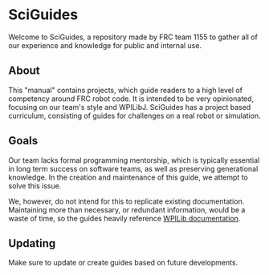 # SciGuides

Welcome to SciGuides, a repository made by FRC team 1155 to gather all of our experience and knowledge for public and internal use.

## About

This "manual" contains projects, which guide readers to a high level of competency around FRC robot code. It is intended to be very opinionated, focusing on our team's style and WPILibJ. SciGuides has a project based curriculum, consisting of guides for challenges on a real robot or simulation.

## Goals

Our team lacks formal programming mentorship, which is typically essential in long term success on software teams, as well as preserving generational knowledge. In the creation and maintenance of this guide, we attempt to solve this issue.

We, however, do not intend for this to replicate existing documentation. Maintaining more than necessary, or redundant information, would be a waste of time, so the guides heavily reference [WPILib documentation](https://docs.wpilib.org/en/stable/index.html).

## Updating

Make sure to update or create guides based on future developments.
